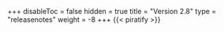 +++
disableToc = false
hidden = true
title = "Version 2.8"
type = "releasenotes"
weight = -8
+++
{{< piratify >}}
